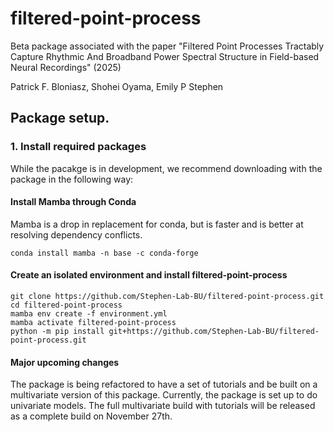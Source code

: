 # filtered-point-process

Beta package associated with the paper "Filtered Point Processes Tractably Capture Rhythmic And Broadband Power Spectral Structure in Field-based Neural Recordings" (2025)

Patrick F. Bloniasz, Shohei Oyama, Emily P Stephen

## Package setup.  

### 1. Install required packages

While the pacakge is in development, we recommend downloading with the package in the following way:

#### Install Mamba through Conda

Mamba is a drop in replacement for conda, but is faster and is better at resolving dependency conflicts. 

```
conda install mamba -n base -c conda-forge
```

#### Create an isolated environment and install filtered-point-process

```
git clone https://github.com/Stephen-Lab-BU/filtered-point-process.git
cd filtered-point-process
mamba env create -f environment.yml
mamba activate filtered-point-process
python -m pip install git+https://github.com/Stephen-Lab-BU/filtered-point-process.git

```

#### Major upcoming changes

The package is being refactored to have a set of tutorials and be built on a multivariate version of this package. Currently, the package is set up to do univariate models. The full multivariate build with tutorials will be released as a complete build on November 27th. 